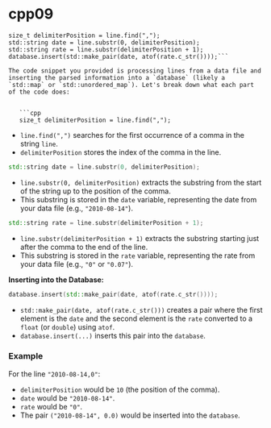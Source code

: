 # cpp09
```
size_t delimiterPosition = line.find(",");
std::string date = line.substr(0, delimiterPosition);
std::string rate = line.substr(delimiterPosition + 1);
database.insert(std::make_pair(date, atof(rate.c_str())));```

The code snippet you provided is processing lines from a data file and inserting the parsed information into a `database` (likely a `std::map` or `std::unordered_map`). Let's break down what each part of the code does:


   ```cpp
   size_t delimiterPosition = line.find(",");
   ```
   - `line.find(",")` searches for the first occurrence of a comma in the string `line`.
   - `delimiterPosition` stores the index of the comma in the line.

   ```cpp
   std::string date = line.substr(0, delimiterPosition);
   ```
   - `line.substr(0, delimiterPosition)` extracts the substring from the start of the string up to the position of the comma.
   - This substring is stored in the `date` variable, representing the date from your data file (e.g., `"2010-08-14"`).


   ```cpp
   std::string rate = line.substr(delimiterPosition + 1);
   ```
   - `line.substr(delimiterPosition + 1)` extracts the substring starting just after the comma to the end of the line.
   - This substring is stored in the `rate` variable, representing the rate from your data file (e.g., `"0"` or `"0.07"`).

**Inserting into the Database:**
   ```cpp
   database.insert(std::make_pair(date, atof(rate.c_str())));
   ```
   - `std::make_pair(date, atof(rate.c_str()))` creates a pair where the first element is the `date` and the second element is the `rate` converted to a `float` (or `double`) using `atof`.
   - `database.insert(...)` inserts this pair into the `database`.

### Example
For the line `"2010-08-14,0"`:
- `delimiterPosition` would be `10` (the position of the comma).
- `date` would be `"2010-08-14"`.
- `rate` would be `"0"`.
- The pair `("2010-08-14", 0.0)` would be inserted into the `database`.

